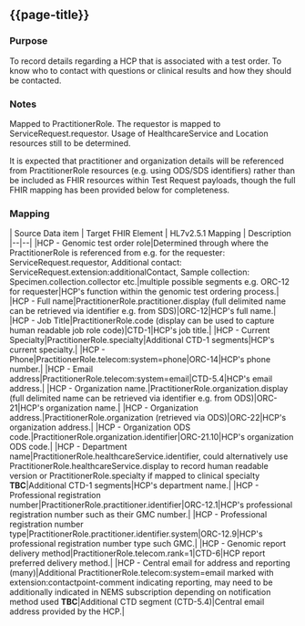 ## {{page-title}}

### Purpose
To record details regarding a HCP that is associated with a test order. 
To know who to contact with questions or clinical results and how they should be contacted.

### Notes
Mapped to PractitionerRole. The requestor is mapped to ServiceRequest.requestor. Usage of HealthcareService and Location resources still to be determined.

It is expected that practitioner and organization details will be referenced from PractitionerRole resources (e.g. using ODS/SDS identifiers) rather than be included as FHIR resources within Test Request payloads, though the full FHIR mapping has been provided below for completeness.

### Mapping
| Source Data item | Target FHIR Element | HL7v2.5.1 Mapping | Description 
|--|--|
|HCP - Genomic test order role|Determined through where the PractitionerRole is referenced from e.g. for the requester: ServiceRequest.requestor, Additional contact: ServiceRequest.extension:additionalContact, Sample collection: Specimen.collection.collector etc.|multiple possible segments e.g. ORC-12 for requester|HCP's function within the genomic test ordering process.|
|HCP - Full name|PractitionerRole.practitioner.display (full delimited name can be retrieved via identifier e.g. from SDS)|ORC-12|HCP's full name.|
|HCP - Job Title|PractitionerRole.code (display can be used to capture human readable job role code)|CTD-1|HCP's job title.|
|HCP - Current Specialty|PractitionerRole.specialty|Additional CTD-1 segments|HCP's current specialty.|
|HCP - Phone|PractitionerRole.telecom:system=phone|ORC-14|HCP's phone number.|
|HCP - Email address|PractitionerRole.telecom:system=email|CTD-5.4|HCP's email address.|
|HCP - Organization name.|PractitionerRole.organization.display (full delimited name can be retrieved via identifier e.g. from ODS)|ORC-21|HCP's organization name.|
|HCP - Organization address.|PractitionerRole.organization (retrieved via ODS)|ORC-22|HCP's organization address.|
|HCP - Organization ODS code.|PractitionerRole.organization.identifier|ORC-21.10|HCP's organization ODS code.|
|HCP - Department name|PractitionerRole.healthcareService.identifier, could alternatively use PractitionerRole.healthcareService.display to record human readable version or PractitionerRole.specialty if mapped to clinical specialty **TBC**|Additional CTD-1 segments|HCP's department name.|
|HCP - Professional registration number|PractitionerRole.practitioner.identifier|ORC-12.1|HCP's professional registration number such as their GMC number.|
|HCP - Professional registration number type|PractitionerRole.practitioner.identifier.system|ORC-12.9|HCP's professional registration number type such GMC.|
|HCP - Genomic report delivery method|PractitionerRole.telecom.rank=1|CTD-6|HCP report preferred delivery method.|
|HCP - Central email for address and reporting (many)|Additional  PractitionerRole.telecom:system=email marked with extension:contactpoint-comment indicating reporting, may need to be additionally indicated in NEMS subscription depending on notification method used **TBC**|Additional CTD segment (CTD-5.4)|Central email address provided by the HCP.|

<!--
| Source Data item | Non WGS Rare Disease | Non WGS Cancer | WGS Rare Disease | WGS Cancer | Target FHIR Element | HL7v2.5.1 Mapping | Description 
|--|--|
|Requestor - Full name|Mandatory|Mandatory|Mandatory|Mandatory|ServiceRequest.requester(PractitionerRole.practitioner(Practitioner.name))|ORC-12|Requestor's full name.|
|Requestor - Job Title|N/A|N/A|Mandatory|Mandatory|ServiceRequest.requester(PractitionerRole.code)|ORC-12.1|Requestor's GMC number.|
|Requestor - Professional registration number|N/A|N/A|Mandatory|Mandatory|ServiceRequest.requester(PractitionerRole.practitioner(Practitioner.identifier))|ORC-12.1|Requestor's GMC number.|
|Requestor - Phone |Mandatory|Mandatory|Mandatory|Mandatory|ServiceRequest.requester(PractitionerRole.telecom:system=phone)|ORC-14|Requestor's phone number.|
|Requestor - Email address |Mandatory|Mandatory|Mandatory|Mandatory|ServiceRequest.requester(PractitionerRole.telecom:system=email)|STF-15|Requestor's email address.|
|Requestor - Hospital name, address and ODS code.|Mandatory|Mandatory|Mandatory|Mandatory|ServiceRequest.requester(PractitionerRole.organization(Organization.name)), ServiceRequest.requester(PractitionerRole.organization(Organization.address)), ServiceRequest.requester(PractitionerRole.organization(Organization.identifier))|ORC-21,ORC-22,ORC-21.10|Requestor's hospital name, address and ODS code.|
|Requestor - Department name|N/A|N/A|Mandatory|Mandatory|ServiceRequest.requester(PractitionerRole.healthcareService(HealthcareService.name))|STF-8|Requestor's department name.|
|Requestor - Department address|N/A|N/A|Mandatory|Mandatory|ServiceRequest.requester(PractitionerRole.healthcareService(HealthcareService.location(Location.address)))|ORC-24|Requestor's department address.|
-->
